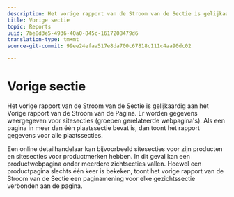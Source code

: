 ```yaml
---
description: Het vorige rapport van de Stroom van de Sectie is gelijkaardig aan het Vorige rapport van de Stroom van de Pagina. Er worden gegevens weergegeven voor sitesecties (groepen gerelateerde webpagina's). Als een pagina in meer dan één plaatssectie bevat is, dan toont het rapport gegevens voor alle plaatssecties.
title: Vorige sectie
topic: Reports
uuid: 7be8d3e5-4936-40a0-845c-1617208479d6
translation-type: tm+mt
source-git-commit: 99ee24efaa517e8da700c67818c111c4aa90dc02

---
```



# Vorige sectie

Het vorige rapport van de Stroom van de Sectie is gelijkaardig aan het Vorige rapport van de Stroom van de Pagina. Er worden gegevens weergegeven voor sitesecties (groepen gerelateerde webpagina&#39;s). Als een pagina in meer dan één plaatssectie bevat is, dan toont het rapport gegevens voor alle plaatssecties.

Een online detailhandelaar kan bijvoorbeeld sitesecties voor zijn producten en sitesecties voor productmerken hebben. In dit geval kan een productwebpagina onder meerdere zichtsecties vallen. Hoewel een productpagina slechts één keer is bekeken, toont het vorige rapport van de Stroom van de Sectie een paginamening voor elke gezichtssectie verbonden aan de pagina.
